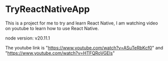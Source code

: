 # TryReactNativeApp

This is a project for me to try and learn React Native, I am  watching video on youtube to learn how to use React Native.

node version: v20.11.1

The youtube link is "https://www.youtube.com/watch?v=ASuTeRbKcf0" and "https://www.youtube.com/watch?v=HTFQRoVGEls"